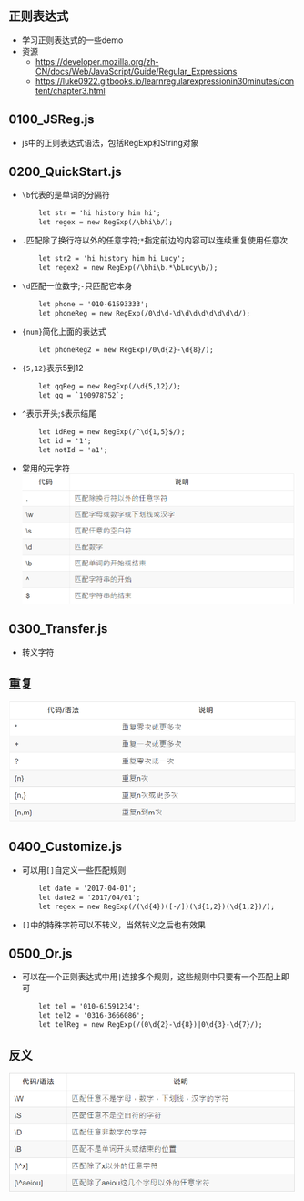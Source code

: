 ## 正则表达式

- 学习正则表达式的一些demo
- 资源
	- https://developer.mozilla.org/zh-CN/docs/Web/JavaScript/Guide/Regular_Expressions
	- https://luke0922.gitbooks.io/learnregularexpressionin30minutes/content/chapter3.html

## 0100_JSReg.js

- js中的正则表达式语法，包括RegExp和String对象

## 0200_QuickStart.js

- `\b`代表的是单词的分隔符
	```
		let str = 'hi history him hi';
		let regex = new RegExp(/\bhi\b/);
	```
- `.`匹配除了换行符以外的任意字符;`*`指定前边的内容可以连续重复使用任意次
	```
		let str2 = 'hi history him hi Lucy';
		let regex2 = new RegExp(/\bhi\b.*\bLucy\b/);
	```
- `\d`匹配一位数字;`-`只匹配它本身
	```
		let phone = '010-61593333';
		let phoneReg = new RegExp(/0\d\d-\d\d\d\d\d\d\d\d/);
	```
- `{num}`简化上面的表达式
	```
		let phoneReg2 = new RegExp(/0\d{2}-\d{8}/);
	```
- `{5,12}`表示5到12
	```
		let qqReg = new RegExp(/\d{5,12}/);
		let qq = `190978752`;
	```
- `^`表示开头;`$`表示结尾
	```
		let idReg = new RegExp(/^\d{1,5}$/);
		let id = '1';
		let notId = 'a1';
	```
- 常用的元字符
	![表1](./charactor.png)

## 0300_Transfer.js
- 转义字符

## 重复
![repeat](./repeat.png)

## 0400_Customize.js
- 可以用`[]`自定义一些匹配规则
	```
		let date = '2017-04-01';
		let date2 = '2017/04/01';
		let regex = new RegExp(/(\d{4})([-/])(\d{1,2})(\d{1,2})/);
	```
- `[]`中的特殊字符可以不转义，当然转义之后也有效果

## 0500_Or.js
- 可以在一个正则表达式中用`|`连接多个规则，这些规则中只要有一个匹配上即可
	```
		let tel = '010-61591234';
		let tel2 = '0316-3666086';
		let telReg = new RegExp(/(0\d{2}-\d{8})|0\d{3}-\d{7}/);
	```

## 反义
![reverse](./reverse.png)
